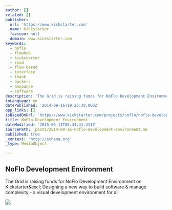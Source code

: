 ```yaml
---
author: []
related: []
publisher:
  url: 'https://www.kickstarter.com'
  name: Kickstarter
  favicon: null
  domain: www.kickstarter.com
keywords:
  - noflo
  - flowhub
  - kickstarter
  - read
  - flow-based
  - interface
  - thank
  - backers
  - announce
  - software
description: 'The Grid is raising funds for NoFlo Development Environment on Kickstarter! Designing a new way to build software & manage complexity - a visual development environment for all'
inLanguage: en
datePublished: '2014-09-16T19:26:30.000Z'
app_links: []
isBasedOnUrl: 'https://www.kickstarter.com/projects/noflo/noflo-development-environment/posts/943774'
title: NoFlo Development Environment
dateModified: '2015-06-11T05:34:31.411Z'
sourcePath: _posts/2014-09-16-noflo-development-environment.md
published: true
_context: 'http://schema.org'
_type: MediaObject

---
```

<article style=""><h1>NoFlo Development Environment</h1><p>The Grid is raising funds for NoFlo Development Environment on Kickstarter&amp;excl; Designing a new way to build software &amp; manage complexity - a visual development environment for all</p><img src="https://ksr-ugc.imgix.net/projects/629496/photo-original.png?v=1397828532&amp;w=1536&amp;h=1152&amp;fit=crop&amp;auto=format&amp;q=92&amp;s=347c609543608782a2ef7714b08cd6c3" /></article>